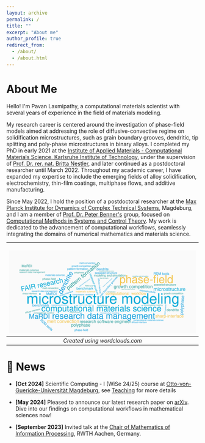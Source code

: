 ```yaml
---
layout: archive
permalink: /
title: ""
excerpt: "About me"
author_profile: true
redirect_from: 
  - /about/
  - /about.html
---
```

About Me 
==========

Hello! I'm Pavan Laxmipathy, a computational materials scientist with several years of experience in the field of materials modeling.

My research career is centered around the investigation of phase-field models aimed at addressing the role of diffusive-convective regime on solidification microstructures, such as grain boundary grooves, dendritic, tip splitting and poly-phase microstructures in binary alloys. I completed my PhD in early 2021 at the [Institute of Applied Materials - Computational Materials Science, Karlsruhe Institute of Technology](https://www.iam.kit.edu/mms/), under the supervision of [Prof. Dr. rer. nat. Britta Nestler](https://www.iam.kit.edu/mms/Mitarbeiter_nestler.php), and later continued as a postdoctoral researcher until March 2022. Throughout my academic career, I have expanded my expertise to include the emerging fields of alloy solidification,  electrochemistry, thin-film coatings, multiphase flows, and additive manufacturing.

Since May 2022, I hold the position of a postdoctoral researcher at the [Max Planck Institute for Dynamics of Complex Technical Systems](https://www.mpi-magdeburg.mpg.de/), Magdeburg, and I am a member of [Prof. Dr. Peter Benner's](https://www.mpi-magdeburg.mpg.de/person/26532/16319) group, focused on [Computational Methods in Systems and Control Theory](https://www.mpi-magdeburg.mpg.de/csc). My work is dedicated to the advancement of computational workflows, seamlessly integrating the domains of numerical mathematics and materials science. 

| <br/><img src="/images/wordcloud_new6.png" width = "100%" height = "100%" style="border-style: none"/> | 
|:--:| 
| *Created using  wordclouds.com*


📢 News
==========
*   **[Oct 2024]** Scientific Computing - I (WiSe 24/25) course at [Otto-von-Guericke-Universität Magdeburg](https://www.ovgu.de/), see [Teaching](https://vpavan1920.github.io/teaching) for more details

*   **[May 2024]** Pleased to announce our latest research paper on [arXiv](http://arxiv.org/abs/2405.00028). Dive into our findings on computational workflows in mathematical sciences now!

*   **[September 2023]** Invited talk at the [Chair of Mathematics of Information Processing](https://www.mathc.rwth-aachen.de/en/home/home/), RWTH Aachen, Germany. 
